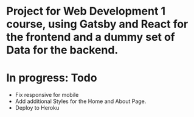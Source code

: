 # Project for Web Development 1 course, using Gatsby and React for the frontend and a dummy set of Data for the backend.


# In progress: Todo

- Fix responsive for mobile
- Add additional Styles for the Home and About Page.
- Deploy to Heroku

